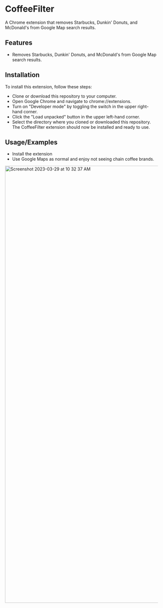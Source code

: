 # CoffeeFilter

A Chrome extension that removes Starbucks, Dunkin' Donuts, and McDonald's from Google Map search results.

## Features

- Removes Starbucks, Dunkin' Donuts, and McDonald's from Google Map search results.

## Installation

To install this extension, follow these steps:

- Clone or download this repository to your computer.
- Open Google Chrome and navigate to chrome://extensions.
- Turn on "Developer mode" by toggling the switch in the upper right-hand corner.
- Click the "Load unpacked" button in the upper left-hand corner.
- Select the directory where you cloned or downloaded this repository.
  The CoffeeFilter extension should now be installed and ready to use.

## Usage/Examples

- Install the extension
- Use Google Maps as normal and enjoy not seeing chain coffee brands.

<img width="1440" alt="Screenshot 2023-03-29 at 10 32 37 AM" src="https://user-images.githubusercontent.com/15850172/228706504-6d9f775b-c869-41ce-b7b7-7176d550d91d.png">
